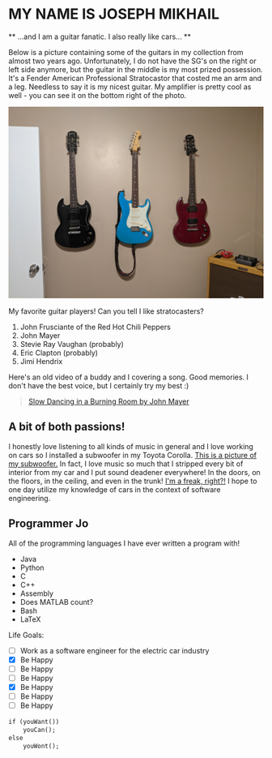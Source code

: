 # MY NAME IS JOSEPH MIKHAIL
** ...and I am a guitar fanatic. I also really like cars... **

Below is a picture containing some of the guitars in my collection from almost two years ago. Unfortunately, I do not have the SG's on the right or left side anymore, but the guitar in the middle is my most prized possession. It's a Fender American Professional Stratocastor that costed me an arm and a leg. Needless to say it is my nicest guitar. My amplifier is pretty cool as well - you can see it on the bottom right of the photo.

![This is a picture of some of my guitars.](PXL_20210113_032003358.MP.jpg)

My favorite guitar players! Can you tell I like stratocasters?
1. John Frusciante of the Red Hot Chili Peppers
2. John Mayer
3. Stevie Ray Vaughan (probably)
4. Eric Clapton (probably)
5. Jimi Hendrix

Here's an old video of a buddy and I covering a song. Good memories. I don't have the best voice, but I certainly try my best :)
> [Slow Dancing in a Burning Room by John Mayer](https://www.youtube.com/watch?v=Ik5fC3GvDvk)

## A bit of both passions!

I honestly love listening to all kinds of music in general and I love working on cars so I installed a subwoofer in my Toyota Corolla.
[This is a picture of my subwoofer.](/PXL_20210901_002922741.jpg) In fact, I love music so much that I stripped every bit of interior from my car and I put sound deadener everywhere! In the doors, on the floors, in the ceiling, and even in the trunk! [I'm a freak, right?!](/PXL_20220615_223608011.MP.jpg) I hope to one day utilize my knowledge of cars in the context of software engineering.

## Programmer Jo

All of the programming languages I have ever written a program with!
* Java
* Python
* C
* C++
* Assembly
* Does MATLAB count?
* Bash
* LaTeX

Life Goals:
- [ ] Work as a software engineer for the electric car industry
- [x] Be Happy
- [ ] Be Happy
- [ ] Be Happy
- [x] Be Happy
- [ ] Be Happy
- [ ] Be Happy

```
if (youWant())
    youCan();
else
    youWont();
```